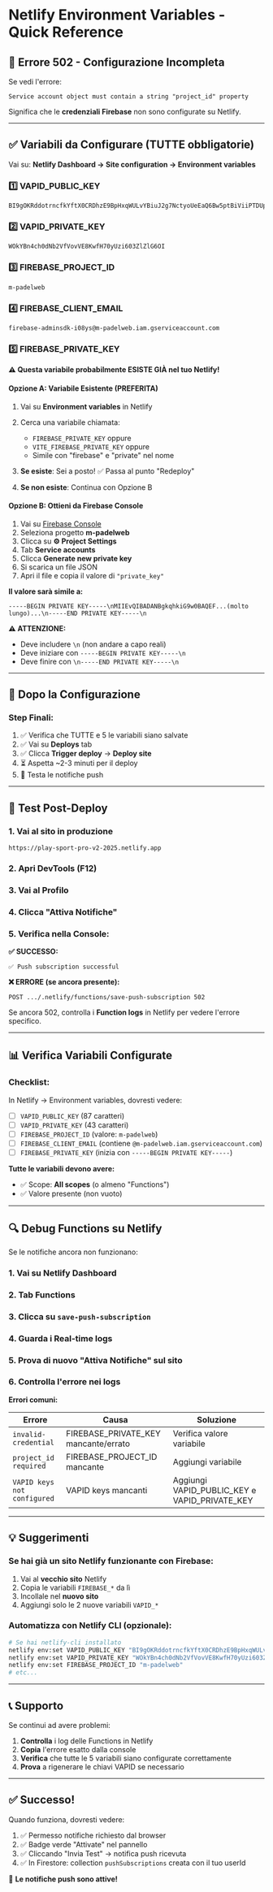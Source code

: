 # Netlify Environment Variables - Quick Reference

## 🚨 Errore 502 - Configurazione Incompleta

Se vedi l'errore:
```
Service account object must contain a string "project_id" property
```

Significa che le **credenziali Firebase** non sono configurate su Netlify.

---

## ✅ Variabili da Configurare (TUTTE obbligatorie)

Vai su: **Netlify Dashboard → Site configuration → Environment variables**

### 1️⃣ VAPID_PUBLIC_KEY
```
BI9gOKRddotrncfkYftX0CRDhzE9BpHxqWULvYBiuJ2g7NctyoUeEaQ6Bw5ptBiViiPTDUpWNdXO_qUBzfplMqM
```

### 2️⃣ VAPID_PRIVATE_KEY
```
WOkYBn4ch0dNb2VfVovVE8KwfH70yUzi603ZlZlG6OI
```

### 3️⃣ FIREBASE_PROJECT_ID
```
m-padelweb
```

### 4️⃣ FIREBASE_CLIENT_EMAIL
```
firebase-adminsdk-i08ys@m-padelweb.iam.gserviceaccount.com
```

### 5️⃣ FIREBASE_PRIVATE_KEY

**⚠️ Questa variabile probabilmente ESISTE GIÀ nel tuo Netlify!**

#### Opzione A: Variabile Esistente (PREFERITA)

1. Vai su **Environment variables** in Netlify
2. Cerca una variabile chiamata:
   - `FIREBASE_PRIVATE_KEY` oppure
   - `VITE_FIREBASE_PRIVATE_KEY` oppure
   - Simile con "firebase" e "private" nel nome

3. **Se esiste**: Sei a posto! ✅ Passa al punto "Redeploy"

4. **Se non esiste**: Continua con Opzione B

#### Opzione B: Ottieni da Firebase Console

1. Vai su [Firebase Console](https://console.firebase.google.com/)
2. Seleziona progetto **m-padelweb**
3. Clicca su **⚙️ Project Settings**
4. Tab **Service accounts**
5. Clicca **Generate new private key**
6. Si scarica un file JSON
7. Apri il file e copia il valore di `"private_key"`

**Il valore sarà simile a:**
```
-----BEGIN PRIVATE KEY-----\nMIIEvQIBADANBgkqhkiG9w0BAQEF...(molto lungo)...\n-----END PRIVATE KEY-----\n
```

**⚠️ ATTENZIONE:**
- Deve includere `\n` (non andare a capo reali)
- Deve iniziare con `-----BEGIN PRIVATE KEY-----\n`
- Deve finire con `\n-----END PRIVATE KEY-----\n`

---

## 🔄 Dopo la Configurazione

### Step Finali:

1. ✅ Verifica che TUTTE e 5 le variabili siano salvate
2. ✅ Vai su **Deploys** tab
3. ✅ Clicca **Trigger deploy** → **Deploy site**
4. ⏳ Aspetta ~2-3 minuti per il deploy
5. 🧪 Testa le notifiche push

---

## 🧪 Test Post-Deploy

### 1. Vai al sito in produzione
```
https://play-sport-pro-v2-2025.netlify.app
```

### 2. Apri DevTools (F12)

### 3. Vai al Profilo

### 4. Clicca "Attiva Notifiche"

### 5. Verifica nella Console:

**✅ SUCCESSO:**
```
✅ Push subscription successful
```

**❌ ERRORE (se ancora presente):**
```
POST .../.netlify/functions/save-push-subscription 502
```

Se ancora 502, controlla i **Function logs** in Netlify per vedere l'errore specifico.

---

## 📊 Verifica Variabili Configurate

### Checklist:

In Netlify → Environment variables, dovresti vedere:

- [ ] `VAPID_PUBLIC_KEY` (87 caratteri)
- [ ] `VAPID_PRIVATE_KEY` (43 caratteri)
- [ ] `FIREBASE_PROJECT_ID` (valore: `m-padelweb`)
- [ ] `FIREBASE_CLIENT_EMAIL` (contiene `@m-padelweb.iam.gserviceaccount.com`)
- [ ] `FIREBASE_PRIVATE_KEY` (inizia con `-----BEGIN PRIVATE KEY-----`)

**Tutte le variabili devono avere:**
- ✅ Scope: **All scopes** (o almeno "Functions")
- ✅ Valore presente (non vuoto)

---

## 🔍 Debug Functions su Netlify

Se le notifiche ancora non funzionano:

### 1. Vai su Netlify Dashboard

### 2. Tab **Functions**

### 3. Clicca su `save-push-subscription`

### 4. Guarda i **Real-time logs**

### 5. Prova di nuovo "Attiva Notifiche" sul sito

### 6. Controlla l'errore nei logs

**Errori comuni:**

| Errore | Causa | Soluzione |
|--------|-------|-----------|
| `invalid-credential` | FIREBASE_PRIVATE_KEY mancante/errato | Verifica valore variabile |
| `project_id required` | FIREBASE_PROJECT_ID mancante | Aggiungi variabile |
| `VAPID keys not configured` | VAPID keys mancanti | Aggiungi VAPID_PUBLIC_KEY e VAPID_PRIVATE_KEY |

---

## 💡 Suggerimenti

### Se hai già un sito Netlify funzionante con Firebase:

1. Vai al **vecchio sito** Netlify
2. Copia le variabili `FIREBASE_*` da lì
3. Incollale nel **nuovo sito**
4. Aggiungi solo le 2 nuove variabili `VAPID_*`

### Automatizza con Netlify CLI (opzionale):

```bash
# Se hai netlify-cli installato
netlify env:set VAPID_PUBLIC_KEY "BI9gOKRddotrncfkYftX0CRDhzE9BpHxqWULvYBiuJ2g7NctyoUeEaQ6Bw5ptBiViiPTDUpWNdXO_qUBzfplMqM"
netlify env:set VAPID_PRIVATE_KEY "WOkYBn4ch0dNb2VfVovVE8KwfH70yUzi603ZlZlG6OI"
netlify env:set FIREBASE_PROJECT_ID "m-padelweb"
# etc...
```

---

## 📞 Supporto

Se continui ad avere problemi:

1. **Controlla** i log delle Functions in Netlify
2. **Copia** l'errore esatto dalla console
3. **Verifica** che tutte le 5 variabili siano configurate correttamente
4. **Prova** a rigenerare le chiavi VAPID se necessario

---

## ✅ Successo!

Quando funziona, dovresti vedere:

1. ✅ Permesso notifiche richiesto dal browser
2. ✅ Badge verde "Attivate" nel pannello
3. ✅ Cliccando "Invia Test" → notifica push ricevuta
4. ✅ In Firestore: collection `pushSubscriptions` creata con il tuo userId

🎉 **Le notifiche push sono attive!**

